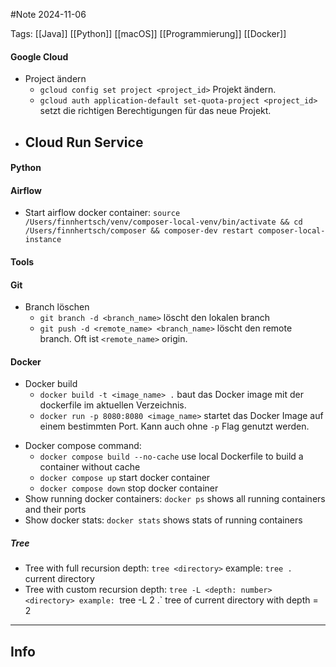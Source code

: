 #Note
2024-11-06

Tags: [[Java]] [[Python]] [[macOS]] [[Programmierung]] [[Docker]]

#### Google Cloud
- Project ändern
	- `gcloud config set project <project_id>` Projekt ändern.
	- `gcloud auth application-default set-quota-project <project_id>` setzt die richtigen Berechtigungen für das neue Projekt.
- Cloud Run Service 
	- 

#### Python
#### Airflow 
- Start airflow docker container:
	`source /Users/finnhertsch/venv/composer-local-venv/bin/activate && cd /Users/finnhertsch/composer && composer-dev restart composer-local-instance`

#### Tools 
#### Git
+ Branch löschen
	+ `git branch -d <branch_name>` löscht den lokalen branch
	+ `git push -d <remote_name> <branch_name>` löscht den remote branch. Oft ist `<remote_name>` origin.

#### Docker
+ Docker build
	+ `docker build -t <image_name> .` baut das Docker image mit der dockerfile im aktuellen Verzeichnis.
	+ `docker run -p 8080:8080 <image_name>` startet das Docker Image auf einem bestimmten Port. Kann auch ohne `-p` Flag genutzt werden.
- Docker compose command:
	- `docker compose build --no-cache` use local Dockerfile to build a container without cache
	- `docker compose up` start docker container
	- `docker compose down` stop docker container
- Show running docker containers:
	`docker ps` shows all running containers and their ports
- Show docker stats:
	`docker stats`  shows stats of running containers

##### Tree
- Tree with full recursion depth:
	`tree <directory>`
	example: `tree . ` current directory
- Tree with custom recursion depth:
	`tree -L <depth: number> <directory>
	example: `tree -L 2 .` tree of current directory with depth = 2


---
## Info